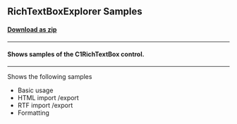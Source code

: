 ## RichTextBoxExplorer Samples
#### [Download as zip](https://grapecity.github.io/DownGit/#/home?url=https://github.com/GrapeCity/ComponentOne-WPF-Samples/tree/master/NET_5/RichTextBox/RichTextBoxExplorer)
____
#### Shows samples of the C1RichTextBox control.
____
Shows the following samples

* Basic usage
* HTML import /export
* RTF import /export
* Formatting
